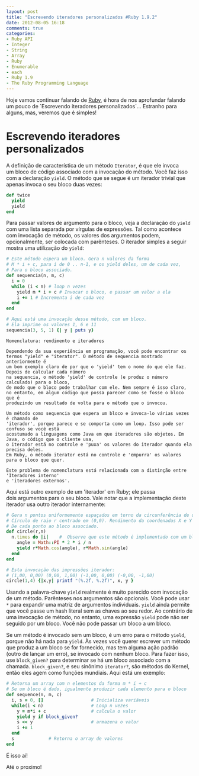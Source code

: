```yaml
---
layout: post
title: "Escrevendo iteradores personalizados #Ruby 1.9.2"
date: 2012-08-05 16:18
comments: true
categories:
- Ruby API
- Integer
- String
- Array
- Ruby
- Enumerable
- each
- Ruby 1.9
- The Ruby Programming Language
---
```


<p>Hoje vamos continuar falando de <a href="http://www.ruby-doc.org/core-1.9.2/">Ruby</a>, é hora de nos aprofundar falando um pouco de `Escrevendo iteradores personalizados`... Estranho para alguns, mas, veremos que é simples!</p>

<h1>Escrevendo iteradores personalizados</h1>

A definição de característica de um método `Iterator`, é que ele invoca um bloco de código associado com a
invocação do método. Você faz isso com a declaração `yield`. O método que se segue é um iterador trivial que apenas
invoca o seu bloco duas vezes:

```ruby yield
def twice
  yield
  yield
end
```
<!--more-->

Para passar valores de argumento para o bloco, veja a declaração do `yield` com uma lista separada por vírgulas de
expressões. Tal como acontece com invocação de método, os valores dos argumentos podem, opcionalmente, ser colocada
com parênteses. O iterador simples a seguir mostra uma utilização do `yield`:

```ruby Method
# Este método espera um bloco. Gera n valores da forma
# M * i + c, para i de 0 .. n-1, e os yield deles, um de cada vez,
# Para o bloco associado.
def sequencia(n, m, c)
  i = 0
  while (i < n) # loop n vezes
    yield m * i + c # Invocar o bloco, e passar um valor a ela
    i += 1 # Incrementa i de cada vez
  end
end

# Aqui está uma invocação desse método, com um bloco.
# Ela imprime os valores 1, 6 e 11
sequencia(3, 5, 1) {| y | puts y}
```

	Nomenclatura: rendimento e iteradores

	Dependendo da sua experiência em programação, você pode encontrar os
	termos "yield" e "iterator". O método de sequencia mostrado anteriormente é 
	um bom exemplo claro de por que o 'yield' tem o nome do que ele faz. Depois de calcular cada número 
	na sequencia, o método 'yield' de controle (e produz o número calculado) para o bloco,
	de modo que o bloco pode trabalhar com ele. Nem sempre é isso claro,
	no entanto, em algum código que possa parecer como se fosse o bloco que é
	produzindo um resultado de volta para o método que o invocou.

	Um método como sequencia que espera um bloco e invoca-lo várias vezes é chamado de
	'iterador', porque parece e se comporta como um loop. Isso pode ser confuso se você está 
	acostumado a linguagens como Java em que iteradores são objetos. Em Java, o código que o cliente usa,
	o iterador está no controle e 'puxa' os valores do iterador quando ela precisa deles. 
	Em Ruby, o método iterator está no controle e 'empurra' os valores para o bloco que quer.

	Este problema de nomenclatura está relacionada com a distinção entre 'Iteradores interno'
	e 'iteradores externos'.


Aqui está outro exemplo de um 'iterador' em Ruby; ele passa dois argumentos para o seu bloco. Vale notar
que a implementação deste iterador usa outro iterador internamente:

```ruby  yield
# Gera n pontos uniformemente espaçados em torno da circunferência de um
# Círculo de raio r centrado em (0,0). Rendimento da coordenadas X e Y
# De cada ponto ao bloco associado.
def circle(r,n)
  n.times do |i|    #  Observe que este método é implementado com um bloco
    angle = Math::PI * 2 * i / n
    yield r*Math.cos(angle), r*Math.sin(angle)
  end
end

# Esta invocação das impressões iterador:
# (1,00, 0,00) (0,00, 1,00) (-1,00, 0,00) (-0,00, -1,00)
circle(1,4) {|x,y| printf "(%.2f, %.2f)", x, y }
```

Usando a palavra-chave `yield` realmente é muito parecido com invocação de um método. 
Parênteses nos argumentos são opcionais. Você pode usar `*` para expandir uma matriz de argumentos 
individuais. `yield` ainda permite que você passe um hash literal sem as chaves ao seu redor. Ao contrário
de uma invocação de método, no entanto, uma expressão `yield` pode não ser seguido por um bloco. 
Você não pode passar um bloco a um bloco.

Se um método é invocado sem um bloco, é um erro para o método `yield`, porque não há nada para `yield`. Às vezes
você querer escrever um método que produz a um bloco se for fornecido, mas tem alguma ação padrão (outro de lançar
um erro), se invocado com nenhum bloco. Para fazer isso, use `block_given?` para determinar se há um bloco
associado com a chamada. `block_given?`, e seu sinônimo `iterator?`, são métodos do Kernel, então eles agem como
funções mundiais. Aqui está um exemplo:

```ruby block_biven?
# Retorna um array com n elementos da forma m * i + c
# Se um bloco é dado, igualmente produzir cada elemento para o bloco
def sequence(n, m, c)
  i, s = 0, []                  # Inicializa variáveis
  while(i < n)                  # Loop n vezes
    y = m*i + c                 # calcula o valor
    yield y if block_given?     
    s << y                      # armazena o valor
    i += 1
  end
  s             # Retorna o array de valores
end
```

É isso aí!

Até o proximo!